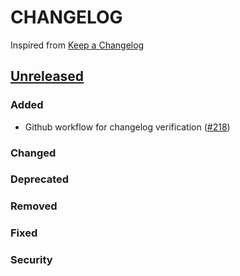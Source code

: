 # CHANGELOG
Inspired from [Keep a Changelog](https://keepachangelog.com/en/1.0.0/)

## [Unreleased]
### Added
- Github workflow for changelog verification ([#218](https://github.com/opensearch-project/opensearch-py/pull/218))

### Changed

### Deprecated

### Removed

### Fixed

### Security


[Unreleased]: https://github.com/opensearch-project/opensearch-py/compare/2.0...HEAD